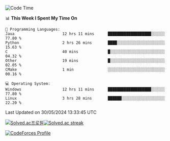
<!--START_SECTION:waka-->
![Code Time](http://img.shields.io/badge/Code%20Time-3%2C487%20hrs%2047%20mins-blue)

📊 **This Week I Spent My Time On** 

```text
💬 Programming Languages: 
Java                     12 hrs 11 mins      ███████████████████░░░░░░   77.80 % 
Python                   2 hrs 26 mins       ████░░░░░░░░░░░░░░░░░░░░░   15.63 % 
C                        40 mins             █░░░░░░░░░░░░░░░░░░░░░░░░   04.32 % 
Other                    19 mins             █░░░░░░░░░░░░░░░░░░░░░░░░   02.05 % 
CMake                    1 min               ░░░░░░░░░░░░░░░░░░░░░░░░░   00.16 % 

💻 Operating System: 
Windows                  12 hrs 11 mins      ███████████████████░░░░░░   77.80 % 
Linux                    3 hrs 28 mins       ██████░░░░░░░░░░░░░░░░░░░   22.20 % 
```


 Last Updated on 30/05/2024 13:33:45 UTC
<!--END_SECTION:waka-->


[![Solved.ac프로필](http://mazassumnida.wtf/api/generate_badge?boj=hckim96)](https://solved.ac/hckim96)[![Solved.ac streak](http://mazandi.herokuapp.com/api?handle=hckim96&theme=dark)](https://solved.ac/hckim96)


[![CodeForces Profile](https://cf.leed.at?id=hckim96)](https://codeforces.com/profile/hckim96)


